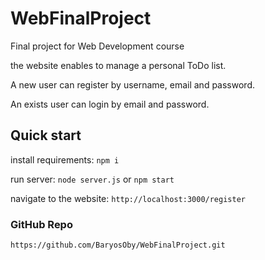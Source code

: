 # WebFinalProject
Final project for Web Development course

the website enables to manage a personal ToDo list.

A new user can register by username, email and password.

An exists user can login by email and password.

## Quick start
install requirements: `npm i`

run server: `node server.js` or `npm start`

navigate to the website: `http://localhost:3000/register`

### GitHub Repo
`https://github.com/BaryosOby/WebFinalProject.git`
